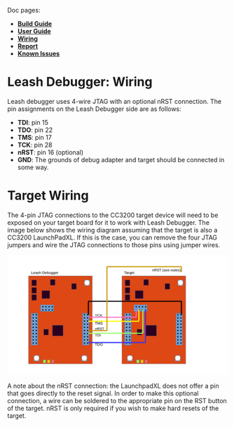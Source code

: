 Doc pages:
* [**Build Guide**](BuildGuide.md)
* [**User Guide**](UserGuide.md)
* [**Wiring**](Wiring.md)
* [**Report**](Report.md)
* [**Known Issues**](KnownIssues.md)

# Leash Debugger: Wiring

Leash debugger uses 4-wire JTAG with an optional nRST connection. The pin assignments on the Leash Debugger side are as follows:

- **TDI**: pin 15
- **TDO**: pin 22
- **TMS**: pin 17
- **TCK**: pin 28
- **nRST**: pin 16 (optional)
- **GND**: The grounds of debug adapter and target should be connected in some way.

# Target Wiring

The 4-pin JTAG connections to the CC3200 target device will need to be exposed on your target board for it to work with Leash Debugger. The image below shows the wiring diagram assuming that the target is also a CC3200 LaunchPadXL. If this is the case, you can remove the four JTAG jumpers and wire the JTAG connections to those pins using jumper wires.

![Leash Debugger wiring for CC3200 LaunchpadXL](/doc/images/Wiring.png)

A note about the nRST connection: the LaunchpadXL does not offer a pin that goes directly to the reset signal. In order to make this optional connection, a wire can be soldered to the appropriate pin on the RST button of the target. nRST is only required if you wish to make hard resets of the target.

